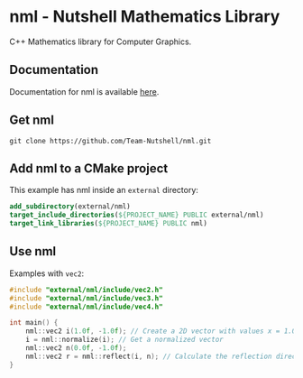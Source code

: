 # nml - Nutshell Mathematics Library
C++ Mathematics library for Computer Graphics.

## Documentation
Documentation for nml is available [here](https://team-nutshell.github.io/nml/).

## Get nml
```
git clone https://github.com/Team-Nutshell/nml.git
```

## Add nml to a CMake project
This example has nml inside an ``external`` directory:
```CMake
add_subdirectory(external/nml)
target_include_directories(${PROJECT_NAME} PUBLIC external/nml)
target_link_libraries(${PROJECT_NAME} PUBLIC nml)
```

## Use nml
Examples with ``vec2``:
```CPP
#include "external/nml/include/vec2.h"
#include "external/nml/include/vec3.h"
#include "external/nml/include/vec4.h"

int main() {
    nml::vec2 i(1.0f, -1.0f); // Create a 2D vector with values x = 1.0 and y = 2.0
    i = nml::normalize(i); // Get a normalized vector
    nml::vec2 n(0.0f, -1.0f);
    nml::vec2 r = nml::reflect(i, n); // Calculate the reflection direction from the incident vector i and the normal n
}
```